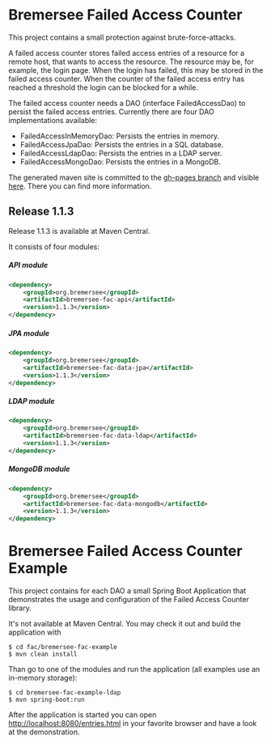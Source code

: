 # Bremersee Failed Access Counter
This project contains a small protection against brute-force-attacks.

A failed access counter stores failed access entries of a resource for a remote host, that wants to access the resource. 
The resource may be, for example, the login page. When the login has failed, this may be stored in the failed access counter.
When the counter of the failed access entry has reached a threshold the login can be blocked for a while.

The failed access counter needs a DAO (interface FailedAccessDao) to persist the failed access entries. Currently there are four DAO implementations available:

- FailedAccessInMemoryDao: Persists the entries in memory.
- FailedAccessJpaDao: Persists the entries in a SQL database.
- FailedAccessLdapDao: Persists the entries in a LDAP server.
- FailedAccessMongoDao: Persists the entries in a MongoDB.

The generated maven site is committed to the [gh-pages branch](https://github.com/bremersee/fac/tree/gh-pages) and visible [here](http://bremersee.github.io/fac/). There you can find more information.

## Release 1.1.3
Release 1.1.3 is available at Maven Central.

It consists of four modules:

##### API module
```xml
<dependency>
    <groupId>org.bremersee</groupId>
    <artifactId>bremersee-fac-api</artifactId>
    <version>1.1.3</version>
</dependency>
```

##### JPA module
```xml
<dependency>
    <groupId>org.bremersee</groupId>
    <artifactId>bremersee-fac-data-jpa</artifactId>
    <version>1.1.3</version>
</dependency>
```

##### LDAP module
```xml
<dependency>
    <groupId>org.bremersee</groupId>
    <artifactId>bremersee-fac-data-ldap</artifactId>
    <version>1.1.3</version>
</dependency>
```

##### MongoDB module
```xml
<dependency>
    <groupId>org.bremersee</groupId>
    <artifactId>bremersee-fac-data-mongodb</artifactId>
    <version>1.1.3</version>
</dependency>
```

# Bremersee Failed Access Counter Example
This project contains for each DAO a small Spring Boot Application that demonstrates the 
usage and configuration of the Failed Access Counter library.

It's not available at Maven Central. You may check it out and build the application with
```
$ cd fac/bremersee-fac-example
$ mvn clean install
```
Than go to one of the modules and run the application (all examples use an in-memory storage):
```
$ cd bremersee-fac-example-ldap
$ mvn spring-boot:run
```
After the application is started you can open [http://localhost:8080/entries.html](http://localhost:8080/entries.html) in your favorite browser and have a look at the demonstration.
